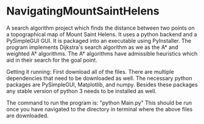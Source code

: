 # NavigatingMountSaintHelens
A search algorithm project which finds the distance between two points on a topographical map of Mount Saint Helens. It uses a python backend and a PySimpleGUI GUI. It is packaged into an executable using PyInstaller. The program implements Dijkstra's search algorithm as we as the A* and weighted A* algorithms. The A* algorithms have admissible heuristics which aid in their search for the goal point.

Getting it running:
First download all of the files. There are multiple dependencies that need to be downloaded as well. The necessary python packages are PySimpleGUI, Matplotlib, and numpy. Besides these packages any stable version of python 3 needs to be installed as well. 

The command to run the program is: "python Main.py"
This should be run once you have navigated to the directory in terminal where the above files are downloaded.
